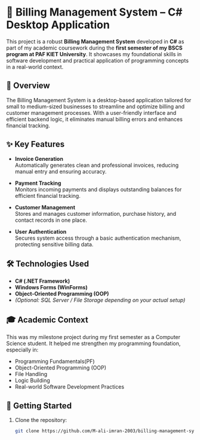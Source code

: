 # 🧾 Billing Management System – C# Desktop Application

This project is a robust **Billing Management System** developed in **C#** as part of my academic coursework during the **first semester of my BSCS program at PAF KIET University**. It showcases my foundational skills in software development and practical application of programming concepts in a real-world context.

## 📌 Overview

The Billing Management System is a desktop-based application tailored for small to medium-sized businesses to streamline and optimize billing and customer management processes. With a user-friendly interface and efficient backend logic, it eliminates manual billing errors and enhances financial tracking.

## ✨ Key Features

- **Invoice Generation**  
  Automatically generates clean and professional invoices, reducing manual entry and ensuring accuracy.

- **Payment Tracking**  
  Monitors incoming payments and displays outstanding balances for efficient financial tracking.

- **Customer Management**  
  Stores and manages customer information, purchase history, and contact records in one place.

- **User Authentication**  
  Secures system access through a basic authentication mechanism, protecting sensitive billing data.

## 🛠️ Technologies Used

- **C# (.NET Framework)**
- **Windows Forms (WinForms)**
- **Object-Oriented Programming (OOP)**
- *(Optional: SQL Server / File Storage depending on your actual setup)*

## 🎓 Academic Context

This was my milestone project during my first semester as a Computer Science student. It helped me strengthen my programming foundation, especially in:

- Programming Fundamentals(PF)
- Object-Oriented Programming (OOP)
- File Handling
- Logic Building
- Real-world Software Development Practices

## 🚀 Getting Started

1. Clone the repository:
   ```bash
   git clone https://github.com/M-ali-imran-2003/billing-management-system.git
